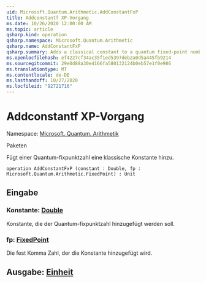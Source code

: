 ```yaml
---
uid: Microsoft.Quantum.Arithmetic.AddConstantFxP
title: Addconstantf XP-Vorgang
ms.date: 10/26/2020 12:00:00 AM
ms.topic: article
qsharp.kind: operation
qsharp.namespace: Microsoft.Quantum.Arithmetic
qsharp.name: AddConstantFxP
qsharp.summary: Adds a classical constant to a quantum fixed-point number.
ms.openlocfilehash: ef4227cf34ac35f1ed5397deb2a0d5a445fb9214
ms.sourcegitcommit: 29e0d88a30e4166fa580132124b0eb57e1f0e986
ms.translationtype: MT
ms.contentlocale: de-DE
ms.lasthandoff: 10/27/2020
ms.locfileid: "92721716"
---
```

# <a name="addconstantfxp-operation"></a>Addconstantf XP-Vorgang

Namespace: [Microsoft. Quantum. Arithmetik](xref:Microsoft.Quantum.Arithmetic)

Paketen [](https://nuget.org/packages/)


Fügt einer Quantum-fixpunktzahl eine klassische Konstante hinzu.

```qsharp
operation AddConstantFxP (constant : Double, fp : Microsoft.Quantum.Arithmetic.FixedPoint) : Unit
```


## <a name="input"></a>Eingabe

### <a name="constant--double"></a>Konstante: [Double](xref:microsoft.quantum.lang-ref.double)

Konstante, die der Quantum-fixpunktzahl hinzugefügt werden soll.


### <a name="fp--fixedpoint"></a>fp: [FixedPoint](xref:Microsoft.Quantum.Arithmetic.FixedPoint)

Die fest Komma Zahl, der die Konstante hinzugefügt wird.



## <a name="output--unit"></a>Ausgabe: [Einheit](xref:microsoft.quantum.lang-ref.unit)

